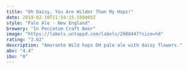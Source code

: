```yaml
---
title: "Oh Daisy, You Are Wilder Than My Hops!"
date: 2019-02-10T11:54:15.550405Z
style: "Pale Ale - New England"
brewery: "In Peccatum Craft Beer"
image: "https://labels.untappd.com/labels/2908447?size=hd"
rating: "3.62"
description: "Amarante Wild hops DH pale ale with daisy flowers."
abv: "4.4"
ibu: "0"
---
```

